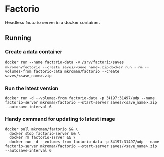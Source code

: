 # Factorio

Headless factorio server in a docker container.


## Running

### Create a data container

`docker run --name factorio-data -v /srv/factorio/saves mkroman/factorio --create saves/<save_name>.zip`
`docker run --rm --volumes-from factorio-data mkroman/factorio --create saves/<save_name>.zip`

### Run the latest version 

`docker run -d --volumes-from factorio-data -p 34197:31497/udp --name factorio-server mkroman/factorio --start-server saves/<save_name>.zip --autosave-interval 6`

### Handy command for updating to latest image
```
docker pull mkroman/factorio && \
  docker stop factorio-server && \
  docker rm factorio-server && \
  docker run -d --volumes-from factorio-data -p 34197:31497/udp --name factorio-server mkroman/factorio --start-server saves/<save_name>.zip --autosave-interval 6
 ```

